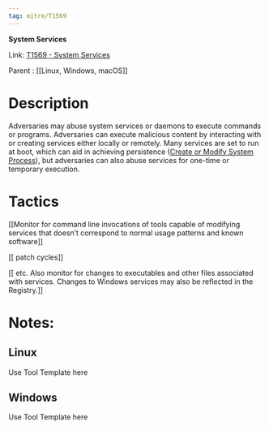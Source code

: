 ```yaml
---
tag: mitre/T1569
---
```


**System Services**

Link: [T1569 - System Services](https://attack.mitre.org/techniques/T1569)

Parent : [[Linux, Windows, macOS]]


# Description

Adversaries may abuse system services or daemons to execute commands or programs. Adversaries can execute malicious content by interacting with or creating services either locally or remotely. Many services are set to run at boot, which can aid in achieving persistence ([Create or Modify System Process](https://attack.mitre.org/techniques/T1543)), but adversaries can also abuse services for one-time or temporary execution.

# Tactics


[[Monitor for command line invocations of tools capable of modifying services that doesn’t correspond to normal usage patterns and known software]]

[[ patch cycles]]

[[ etc. Also monitor for changes to executables and other files associated with services. Changes to Windows services may also be reflected in the Registry.]]


# Notes:

## Linux

Use Tool Template here

## Windows

Use Tool Template here